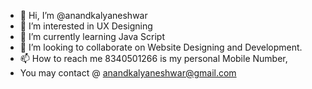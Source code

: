 - 👋 Hi, I’m @anandkalyaneshwar
- 👀 I’m interested in UX Designing
- 🌱 I’m currently learning Java Script
- 💞️ I’m looking to collaborate on Website Designing and Development.
- 📫 How to reach me 8340501266 is my personal Mobile Number,
- You may contact @ anandkalyaneshwar@gmail.com

<!---
anandkalyaneshwar/anandkalyaneshwar is a ✨ special ✨ repository because its `README.md` (this file) appears on your GitHub profile.
You can click the Preview link to take a look at your changes.
--->
